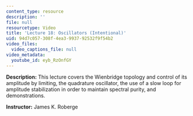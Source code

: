 ```yaml
---
content_type: resource
description: ''
file: null
resourcetype: Video
title: 'Lecture 18: Oscillators (Intentional)'
uid: 94d7c057-308f-4ea3-9937-92532f9f54b2
video_files:
  video_captions_file: null
video_metadata:
  youtube_id: eyb_RzOnfGY
---
```


**Description:** This lecture covers the Wienbridge topology and control of its amplitude by limiting, the quadrature oscillator, the use of a slow loop for amplitude stabilization in order to maintain spectral purity, and demonstrations.

**Instructor:** James K. Roberge